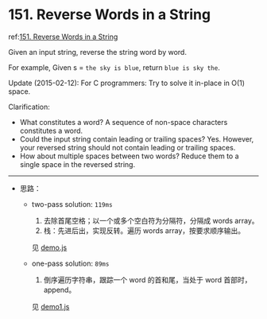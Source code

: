 # 151. Reverse Words in a String

ref:[151. Reverse Words in a String](https://leetcode.com/problems/reverse-words-in-a-string/)

Given an input string, reverse the string word by word.

For example,
Given s = `the sky is blue`,
return `blue is sky the`.


Update (2015-02-12):
For C programmers: Try to solve it in-place in O(1) space.


Clarification:

* What constitutes a word?
    A sequence of non-space characters constitutes a word.
* Could the input string contain leading or trailing spaces?
    Yes. However, your reversed string should not contain leading or trailing spaces.
* How about multiple spaces between two words?
    Reduce them to a single space in the reversed string.
    
***

* 思路：
    + two-pass solution: `119ms`
        1. 去除首尾空格；以一个或多个空白符为分隔符，分隔成 words array。
        2. 栈：先进后出，实现反转。遍历 words array，按要求顺序输出。
       
        见 [demo.js](https://github.com/cardaminexhz/cardaminexhz.github.io/blob/master/practiceDemo/algorithms/leetcode/151-Reverse%20Words%20in%20a%20String/demo.js)
    + one-pass solution: `89ms`
        1. 倒序遍历字符串，跟踪一个 word 的首和尾，当处于 word 首部时，append。
        
        见 [demo1.js](https://github.com/cardaminexhz/cardaminexhz.github.io/blob/master/practiceDemo/algorithms/leetcode/151-Reverse%20Words%20in%20a%20String/demo1.js)